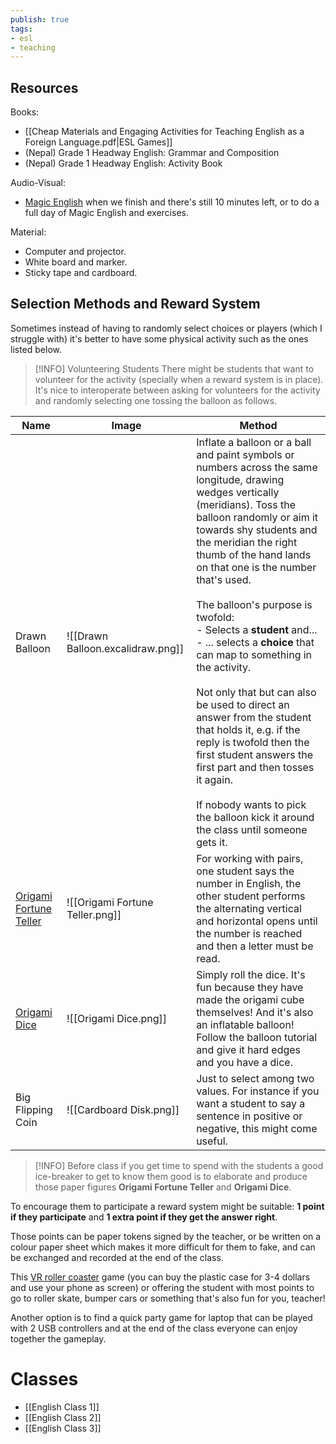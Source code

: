 ```yaml
---
publish: true
tags:
- esl
- teaching
---
```


## Resources
Books:
- [[Cheap Materials and Engaging Activities for Teaching English as a Foreign Language.pdf|ESL Games]]
- (Nepal) Grade 1 Headway English: Grammar and Composition
- (Nepal) Grade 1 Headway English: Activity Book

Audio-Visual:
- [Magic English](https://www.youtube.com/playlist?list=PLL4rJkInfUHUL44tyu1bu7YxwWRukTExx) when we finish and there's still 10 minutes left, or to do a full day of Magic English and exercises.

Material:
- Computer and projector.
- White board and marker.
- Sticky tape and cardboard.

## Selection Methods and Reward System
Sometimes instead of having to randomly select choices or players (which I struggle with) it's better to have some physical activity such as the ones listed below.

> [!INFO] Volunteering Students
> There might be students that want to volunteer for the activity (specially when a reward system is in place). It's nice to interoperate between asking for volunteers for the activity and randomly selecting one tossing the balloon as follows.


| Name                                                                  | Image                             | Method                                                                                                                                                                                                                                                                                                                                                                                                                                                                                                                                                                                                                                                                                                                           |
| --------------------------------------------------------------------- | --------------------------------- | -------------------------------------------------------------------------------------------------------------------------------------------------------------------------------------------------------------------------------------------------------------------------------------------------------------------------------------------------------------------------------------------------------------------------------------------------------------------------------------------------------------------------------------------------------------------------------------------------------------------------------------------------------------------------------------------------------------------------------- |
| Drawn Balloon                                                         | ![[Drawn Balloon.excalidraw.png]] | Inflate a balloon or a ball and paint symbols or numbers across the same longitude, drawing wedges vertically (meridians). Toss the balloon randomly or aim it towards shy students and the meridian the right thumb of the hand lands on that one is the number that's used.<br><br>The balloon's purpose is twofold:<br>- Selects a **student** and...<br>- ...  selects a **choice** that can map to something in the activity.<br><br>Not only that but can also be used to direct an answer from the student that holds it, e.g. if the reply is twofold then the first student answers the first part and then tosses it again.<br><br>If nobody wants to pick the balloon kick it around the class until someone gets it. |
| [Origami Fortune Teller](https://www.youtube.com/watch?v=SAhiIlTxUYA) | ![[Origami Fortune Teller.png]]   | For working with pairs, one student says the number in English, the other student performs the alternating vertical and horizontal opens until the number is reached and then a letter must be read.                                                                                                                                                                                                                                                                                                                                                                                                                                                                                                                             |
| [Origami Dice](https://www.youtube.com/watch?v=8hA1BKyx5lA)           | ![[Origami Dice.png]]             | Simply roll the dice. It's fun because they have made the origami cube themselves! And it's also an inflatable balloon! Follow the balloon tutorial and give it hard edges and you have a dice.                                                                                                                                                                                                                                                                                                                                                                                                                                                                                                                                  |
| Big Flipping Coin                                                     | ![[Cardboard Disk.png]]           | Just to select among two values. For instance if you want a student to say a sentence in positive or negative, this might come useful.                                                                                                                                                                                                                                                                                                                                                                                                                                                                                                                                                                                           |

> [!INFO] 
> Before class if you get time to spend with the students a good ice-breaker to get to know them good is to elaborate and produce those paper figures **Origami Fortune Teller** and **Origami Dice**.

To encourage them to participate a reward system might be suitable: **1 point if they participate** and **1 extra point if they get the answer right**.

Those points can be paper tokens signed by the teacher, or be written on a colour paper sheet which makes it more difficult for them to fake, and can be exchanged and recorded at the end of the class.

This [VR roller coaster](https://apps.apple.com/es/app/roller-coaster-vr-theme-park/id1029391378?l=en-GB) game (you can buy the plastic case for 3-4 dollars and use your phone as screen) or offering the student with most points to go to roller skate, bumper cars or something that's also fun for you, teacher!

Another option is to find a quick party game for laptop that can be played with 2 USB controllers and at the end of the class everyone can enjoy together the gameplay.

# Classes
- [[English Class 1]]
- [[English Class 2]]
- [[English Class 3]]
